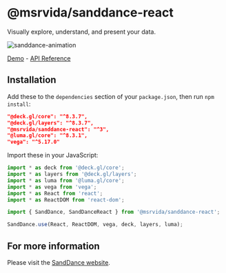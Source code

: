# @msrvida/sanddance-react

Visually explore, understand, and present your data.

![sanddance-animation](https://user-images.githubusercontent.com/11507384/54236654-52d42800-44d1-11e9-859e-6c5d297a46d2.gif)

[Demo](https://microsoft.github.io/SandDance/app) - [API Reference](https://microsoft.github.io/SandDance/docs/sanddance-react/v2/api)

## Installation

Add these to the `dependencies` section of your `package.json`, then run `npm install`:

```json
"@deck.gl/core": "^8.3.7",
"@deck.gl/layers": "^8.3.7",
"@msrvida/sanddance-react": "^3",
"@luma.gl/core": "^8.3.1",
"vega": "^5.17.0"
```

Import these in your JavaScript:

```js
import * as deck from '@deck.gl/core';
import * as layers from '@deck.gl/layers';
import * as luma from '@luma.gl/core';
import * as vega from 'vega';
import * as React from 'react';
import * as ReactDOM from 'react-dom';

import { SandDance, SandDanceReact } from '@msrvida/sanddance-react';

SandDance.use(React, ReactDOM, vega, deck, layers, luma);
```

## For more information
Please visit the [SandDance website](https://microsoft.github.io/SandDance/).
